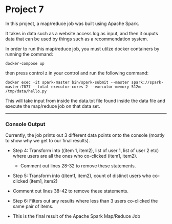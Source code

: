 
# Project 7
In this project, a map/reduce job was built using Apache Spark. 

It takes in data such as a website access log as input, and then it ouputs data that can be used by things such as a recommendation system.

In order to run this map/reduce job, you must utilze docker containers by running the command:

    docker-compose up

then press control z in your control and run the following command:

    docker exec -it spark-master bin/spark-submit --master spark://spark-master:7077 --total-executor-cores 2 --executor-memory 512m /tmp/data/hello.py
    
This will take input from inside the data.txt file found inside the data file and execute the map/reduce job on that data set.

---
### Console Output

Currently, the job prints out 3 different data points onto the console (mostly to show why we get to our final results).

* Step 4: Transform into ((item 1, item2), list of user 1, list of user 2 etc) where users are all the ones who co-clicked (item1, item2).
  * Comment out lines 28-32 to remove these statements.

* Step 5: Transform into ((item1, item2), count of distinct users who co-clicked (item1, item2)
 * Comment out lines 38-42 to remove these statements.

* Step 6: Filters out any results where less than 3 users co-clicked the same pair of items.
 * This is the final result of the Apache Spark Map/Reduce Job




